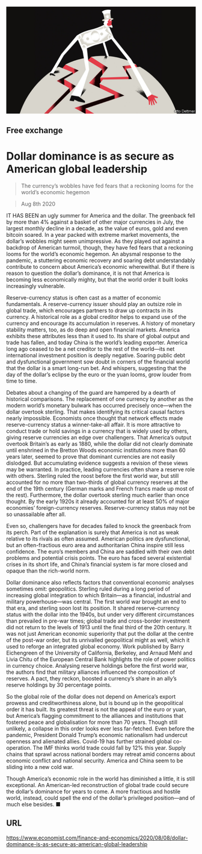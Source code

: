 ![](./images/20200808_FND000_0.jpg)

## Free exchange

# Dollar dominance is as secure as American global leadership

> The currency’s wobbles have fed fears that a reckoning looms for the world’s economic hegemon

> Aug 8th 2020

IT HAS BEEN an ugly summer for America and the dollar. The greenback fell by more than 4% against a basket of other major currencies in July, the largest monthly decline in a decade, as the value of euros, gold and even bitcoin soared. In a year packed with extreme market movements, the dollar’s wobbles might seem unimpressive. As they played out against a backdrop of American turmoil, though, they have fed fears that a reckoning looms for the world’s economic hegemon. An abysmal response to the pandemic, a stuttering economic recovery and soaring debt understandably contribute to concern about America’s economic wherewithal. But if there is reason to question the dollar’s dominance, it is not that America is becoming less economically mighty, but that the world order it built looks increasingly vulnerable.

Reserve-currency status is often cast as a matter of economic fundamentals. A reserve-currency issuer should play an outsize role in global trade, which encourages partners to draw up contracts in its currency. A historical role as a global creditor helps to expand use of the currency and encourage its accumulation in reserves. A history of monetary stability matters, too, as do deep and open financial markets. America exhibits these attributes less than it used to. Its share of global output and trade has fallen, and today China is the world’s leading exporter. America long ago ceased to be a net creditor to the rest of the world—its net international investment position is deeply negative. Soaring public debt and dysfunctional government sow doubt in corners of the financial world that the dollar is a smart long-run bet. And whispers, suggesting that the day of the dollar’s eclipse by the euro or the yuan looms, grow louder from time to time.

Debates about a changing of the guard are hampered by a dearth of historical comparisons. The replacement of one currency by another as the modern world’s monetary bulwark has occurred precisely once—when the dollar overtook sterling. That makes identifying its critical causal factors nearly impossible. Economists once thought that network effects made reserve-currency status a winner-take-all affair. It is more attractive to conduct trade or hold savings in a currency that is widely used by others, giving reserve currencies an edge over challengers. That America’s output overtook Britain’s as early as 1880, while the dollar did not clearly dominate until enshrined in the Bretton Woods economic institutions more than 60 years later, seemed to prove that dominant currencies are not easily dislodged. But accumulating evidence suggests a revision of these views may be warranted. In practice, leading currencies often share a reserve role with others. Sterling ruled the roost before the first world war, but still accounted for no more than two-thirds of global currency reserves at the end of the 19th century (German marks and French francs made up most of the rest). Furthermore, the dollar overtook sterling much earlier than once thought. By the early 1920s it already accounted for at least 50% of major economies’ foreign-currency reserves. Reserve-currency status may not be so unassailable after all.

Even so, challengers have for decades failed to knock the greenback from its perch. Part of the explanation is surely that America is not as weak relative to its rivals as often assumed. American politics are dysfunctional, but an often-fractious euro area and authoritarian China inspire still less confidence. The euro’s members and China are saddled with their own debt problems and potential crisis points. The euro has faced several existential crises in its short life, and China’s financial system is far more closed and opaque than the rich-world norm.

Dollar dominance also reflects factors that conventional economic analyses sometimes omit: geopolitics. Sterling ruled during a long period of increasing global integration to which Britain—as a financial, industrial and military powerhouse—was central. The first world war brought an end to that era, and sterling soon lost its position. It shared reserve-currency status with the dollar into the 1940s, but under very different circumstances than prevailed in pre-war times; global trade and cross-border investment did not return to the levels of 1913 until the final third of the 20th century. It was not just American economic superiority that put the dollar at the centre of the post-war order, but its unrivalled geopolitical might as well, which it used to reforge an integrated global economy. Work published by Barry Eichengreen of the University of California, Berkeley, and Arnaud Mehl and Livia Chitu of the European Central Bank highlights the role of power politics in currency choice. Analysing reserve holdings before the first world war, the authors find that military alliances influenced the composition of reserves. A pact, they reckon, boosted a currency’s share in an ally’s reserve holdings by 30 percentage points.

So the global role of the dollar does not depend on America’s export prowess and creditworthiness alone, but is bound up in the geopolitical order it has built. Its greatest threat is not the appeal of the euro or yuan, but America’s flagging commitment to the alliances and institutions that fostered peace and globalisation for more than 70 years. Though still unlikely, a collapse in this order looks ever less far-fetched. Even before the pandemic, President Donald Trump’s economic nationalism had undercut openness and alienated allies. Covid-19 has further strained global co-operation. The IMF thinks world trade could fall by 12% this year. Supply chains that sprawl across national borders may retreat amid concerns about economic conflict and national security. America and China seem to be sliding into a new cold war.

Though America’s economic role in the world has diminished a little, it is still exceptional. An American-led reconstruction of global trade could secure the dollar’s dominance for years to come. A more fractious and hostile world, instead, could spell the end of the dollar’s privileged position—and of much else besides. ■

## URL

https://www.economist.com/finance-and-economics/2020/08/08/dollar-dominance-is-as-secure-as-american-global-leadership
